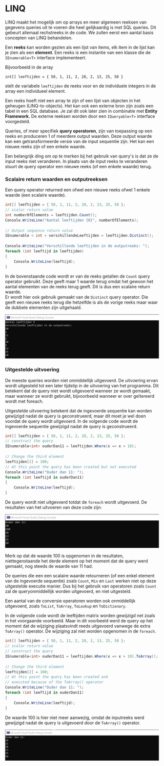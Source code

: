 # LINQ

LINQ maakt het mogelijk om op arrays en meer algemeen reeksen van gegevens queries uit te voeren die heel gelijkaardig is met SQL queries. Dit gebeurt allemaal rechstreeks in de code. We zullen eerst een aantal basis concepten van LINQ behandelen.

Een **reeks** kan worden gezien als een lijst van items, elk item in de lijst kan je zien als een **element**. Een reeks is een instantie van een klasse die de `IEnumerable<T>` interface implementeert. 

Bijvoorbeeld in de array

```aspnet
int[] leeftijden = { 50, 1, 11, 2, 28, 2, 13, 25, 50 }
```

stelt de variabele `leeftijden` de reeks voor en de individuele integers in de array een individueel element.

Een reeks hoeft niet een array te zijn of een lijst van objecten in het geheugen \(LINQ-to-objects\). Het kan ook een externe bron zijn zoals een tabel in een SQL database. Je zal dit ook later zien in combinatie met **Entity Framework.** De externe reeksen worden door een `IQueryable<T>` interface voorgesteld.  

Queries, of meer specifiek **query operatoren**, zijn van toepassing op een reeks en produceren 1 of meerdere output waarden. Deze output waarde kan een getransformeerde versie van de input sequentie zijn. Het kan een nieuwe reeks zijn of een enkele waarde.

Een belangrijk ding om op te merken bij het gebruik van query's is dat ze de input reeks niet veranderen. In plaats van de input reeks te veranderen stuurt de query operator een nieuwe reeks \(of een enkele waarde\) terug.

### Scalaire return waarden en outputreeksen

Een query operator returned een ofwel een nieuwe reeks ofwel 1 enkele waarde \(een scalaire waarde\). 

```csharp
int[] leeftijden = { 50, 1, 11, 2, 28, 2, 13, 25, 50 };
// scalar return value
int numberOfElements = leeftijden.Count();
Console.WriteLine("Aantal leeftijden {0}", numberOfElements);

// Output sequence return value
IEnumerable < int > verschillendeLeeftijden = leeftijden.Distinct();

Console.WriteLine("Verschillende leeftijden in de outputreeks: ");
foreach (int leeftijd in leeftijden)
{
    Console.WriteLine(leeftijd);
}
```

In de bovenstaande code wordt er van de reeks getallen de `Count` query operator gebruikt. Deze geeft maar 1 waarde terug omdat het gewoon het aantal elementen van de reeks terug geeft. Dit is dus een scalaire return waarde.  
Er wordt hier ook gebruik gemaakt van de `Distinct` query operator. Die geeft een nieuwe reeks terug die hetzelfde is als de vorige reeks maar waar de dubbele elementen zijn uitgehaald.

![](../.gitbook/assets/image%20%2823%29.png)

### Uitgestelde uitvoering

De meeste queries worden niet onmiddellijk uitgevoerd. De uitvoering ervan wordt uitgesteld tot een later tijdstip in de uitvoering van het programma. Dit betekent dat de query niet wordt uitgevoerd wanneer ze wordt gemaakt, maar wanneer ze wordt gebruikt, bijvoorbeeld wanneer er over geïtereerd wordt met foreach.

Uitgestelde uitvoering betekent dat de ingevoerde sequentie kan worden gewijzigd nadat de query is geconstrueerd, maar dit moet je wel doen voordat de query wordt uitgevoerd. In de volgende code wordt de ingevoerde sequentie gewijzigd nadat de query is geconstrueerd.

```csharp
int[] leeftijden = { 50, 1, 11, 2, 28, 2, 13, 25, 50 };
// construct the query
IEnumerable<int> ouderDan11 = leeftijden.Where(x => x > 10);

// Change the third element
leeftijden[2] = 100;
// At this point the query has been created but not executed
Console.WriteLine("Ouder dan 11: ");
foreach (int leeftijd in ouderDan11)
{
    Console.WriteLine(leeftijd);
}
```

 De query wordt niet uitgevoerd totdat de `foreach` wordt uitgevoerd. De resultaten van het uitvoeren van deze code zijn:

![](../.gitbook/assets/image%20%2821%29.png)

Merk op dat de waarde 100 is opgenomen in de resultaten, niettegenstaande het derde element op het moment dat de query werd gemaakt, nog steeds de waarde van 11 had.

De queries die een een scalaire waarde retourneren \(of een enkel element van de ingevoerde sequentie\) zoals `Count`, `Min` en `Last` werken niet op deze uitgestelde executie manier. Dus bij het gebruik van operatoren zoals `Count` zal de queryonmiddellijk worden uitgevoerd, en niet uitgesteld.

Een aantal van de conversie operatoren worden ook onmiddellijk uitgevoerd, zoals `ToList`, `ToArray`, `ToLookup` en `ToDictionary`.

In de volgende code wordt de leeftijden matrix worden gewijzigd net zoals in het voorgaande voorbeeld. Maar in dit voorbeeld werd de query op het moment dat de wijziging plaatsvindt reeds uitgevoerd vanwege de extra `ToArray()` operator. De wijziging zal niet worden opgenomen in de `foreach`.

```csharp
int[] leeftijden = { 50, 1, 11, 2, 28, 2, 13, 25, 50 };
// scalar return value
// construct the query
IEnumerable<int> ouderDan11 = leeftijden.Where(x => x > 10).ToArray();

// Change the third element
leeftijden[2] = 100;
// At this point the query has been created and 
// executed because of the ToArray() operator
Console.WriteLine("Ouder dan 11: ");
foreach (int leeftijd in ouderDan11)
{
    Console.WriteLine(leeftijd);
}
```

De waarde 100 is hier niet meer aanwezig, omdat de inputreeks werd gewijzigd nadat de query is uitgevoerd door de `ToArray()` operator.

![](../.gitbook/assets/image%20%2822%29.png)



